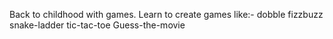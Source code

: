 Back to childhood with games.
Learn to create games like:-
dobble
fizzbuzz
snake-ladder
tic-tac-toe
Guess-the-movie
